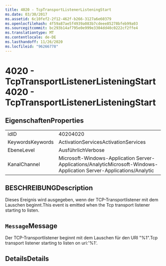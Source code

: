 ```yaml
---
title: 4020 - TcpTransportListenerListeningStart
ms.date: 03/30/2017
ms.assetid: 6c10fef2-2f12-462f-b266-3127a6e60379
ms.openlocfilehash: 4f59a87ae5f4939a083b7cdeee85278bfeb99a03
ms.sourcegitcommit: bc293b14af795e0e999e3304dd40c0222cf2ffe4
ms.translationtype: MT
ms.contentlocale: de-DE
ms.lasthandoff: 11/26/2020
ms.locfileid: "96266778"
---
```

# <a name="4020---tcptransportlistenerlisteningstart"></a><span data-ttu-id="8b274-102">4020 - TcpTransportListenerListeningStart</span><span class="sxs-lookup"><span data-stu-id="8b274-102">4020 - TcpTransportListenerListeningStart</span></span>

## <a name="properties"></a><span data-ttu-id="8b274-103">Eigenschaften</span><span class="sxs-lookup"><span data-stu-id="8b274-103">Properties</span></span>  
  
|||  
|-|-|  
|<span data-ttu-id="8b274-104">id</span><span class="sxs-lookup"><span data-stu-id="8b274-104">ID</span></span>|<span data-ttu-id="8b274-105">4020</span><span class="sxs-lookup"><span data-stu-id="8b274-105">4020</span></span>|  
|<span data-ttu-id="8b274-106">Keywords</span><span class="sxs-lookup"><span data-stu-id="8b274-106">Keywords</span></span>|<span data-ttu-id="8b274-107">ActivationServices</span><span class="sxs-lookup"><span data-stu-id="8b274-107">ActivationServices</span></span>|  
|<span data-ttu-id="8b274-108">Ebene</span><span class="sxs-lookup"><span data-stu-id="8b274-108">Level</span></span>|<span data-ttu-id="8b274-109">Ausführlich</span><span class="sxs-lookup"><span data-stu-id="8b274-109">Verbose</span></span>|  
|<span data-ttu-id="8b274-110">Kanal</span><span class="sxs-lookup"><span data-stu-id="8b274-110">Channel</span></span>|<span data-ttu-id="8b274-111">Microsoft-Windows-Application Server-Applications/Analytic</span><span class="sxs-lookup"><span data-stu-id="8b274-111">Microsoft-Windows-Application Server-Applications/Analytic</span></span>|  
  
## <a name="description"></a><span data-ttu-id="8b274-112">BESCHREIBUNG</span><span class="sxs-lookup"><span data-stu-id="8b274-112">Description</span></span>  

 <span data-ttu-id="8b274-113">Dieses Ereignis wird ausgegeben, wenn der TCP-Transportlistener mit dem Lauschen beginnt.</span><span class="sxs-lookup"><span data-stu-id="8b274-113">This event is emitted when the Tcp transport listener starting to listen.</span></span>  
  
## <a name="message"></a><span data-ttu-id="8b274-114">`Message`</span><span class="sxs-lookup"><span data-stu-id="8b274-114">Message</span></span>  

 <span data-ttu-id="8b274-115">Der TCP-Transportlistener beginnt mit dem Lauschen für den URI "%1".</span><span class="sxs-lookup"><span data-stu-id="8b274-115">Tcp transport listener starting to listen on uri:'%1'.</span></span>  
  
## <a name="details"></a><span data-ttu-id="8b274-116">Details</span><span class="sxs-lookup"><span data-stu-id="8b274-116">Details</span></span>
